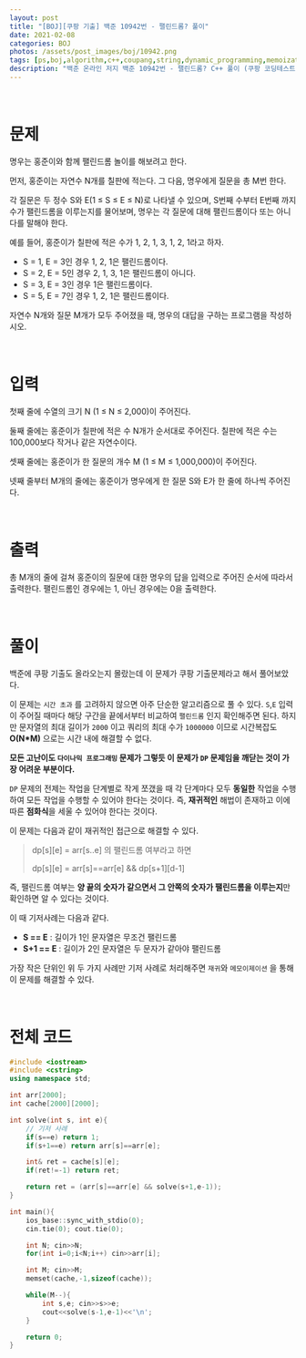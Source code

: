 ```yaml
---
layout: post
title: "[BOJ][쿠팡 기출] 백준 10942번 - 팰린드롬? 풀이"
date: 2021-02-08
categories: BOJ
photos: /assets/post_images/boj/10942.png
tags: [ps,boj,algorithm,c++,coupang,string,dynamic_programming,memoization,recursion]
description: "백준 온라인 저지 백준 10942번 - 팰린드롬? C++ 풀이 (쿠팡 코딩테스트 기출)"
---
```


<br>

# 문제

명우는 홍준이와 함께 팰린드롬 놀이를 해보려고 한다.

먼저, 홍준이는 자연수 N개를 칠판에 적는다. 그 다음, 명우에게 질문을 총 M번 한다.

각 질문은 두 정수 S와 E(1 ≤ S ≤ E ≤ N)로 나타낼 수 있으며, S번째 수부터 E번째 까지 수가 팰린드롬을 이루는지를 물어보며, 명우는 각 질문에 대해 팰린드롬이다 또는 아니다를 말해야 한다.

예를 들어, 홍준이가 칠판에 적은 수가 1, 2, 1, 3, 1, 2, 1라고 하자.

- S = 1, E = 3인 경우 1, 2, 1은 팰린드롬이다.
- S = 2, E = 5인 경우 2, 1, 3, 1은 팰린드롬이 아니다.
- S = 3, E = 3인 경우 1은 팰린드롬이다.
- S = 5, E = 7인 경우 1, 2, 1은 팰린드롬이다.

자연수 N개와 질문 M개가 모두 주어졌을 때, 명우의 대답을 구하는 프로그램을 작성하시오.

<br>

# 입력

첫째 줄에 수열의 크기 N (1 ≤ N ≤ 2,000)이 주어진다.

둘째 줄에는 홍준이가 칠판에 적은 수 N개가 순서대로 주어진다. 칠판에 적은 수는 100,000보다 작거나 같은 자연수이다.

셋째 줄에는 홍준이가 한 질문의 개수 M (1 ≤ M ≤ 1,000,000)이 주어진다.

넷째 줄부터 M개의 줄에는 홍준이가 명우에게 한 질문 S와 E가 한 줄에 하나씩 주어진다.

<br>

# 출력

총 M개의 줄에 걸쳐 홍준이의 질문에 대한 명우의 답을 입력으로 주어진 순서에 따라서 출력한다. 팰린드롬인 경우에는 1, 아닌 경우에는 0을 출력한다.

<br>

# 풀이

백준에 쿠팡 기출도 올라오는지 몰랐는데 이 문제가 쿠팡 기출문제라고 해서 풀어보았다.

이 문제는 `시간 초과` 를 고려하지 않으면 아주 단순한 알고리즘으로 풀 수 있다.
`S`,`E` 입력이 주어질 때마다 해당 구간을 끝에서부터 비교하여 `팰린드롬` 인지 확인해주면 된다. 하지만 문자열의 최대 길이가 `2000` 이고 쿼리의 최대 수가 `1000000` 이므로 시간복잡도 **O(N*M)** 으로는 시간 내에 해결할 수 없다.

**모든 고난이도 `다이나믹 프로그래밍` 문제가 그렇듯 이 문제가 `DP` 문제임을 깨닫는 것이 가장 어려운 부분이다.**

`DP` 문제의 전제는 작업을 단계별로 작게 쪼갰을 때 각 단계마다 모두 **동일한** 작업을 수행하여 모든 작업을 수행할 수 있어야 한다는 것이다. 즉, **재귀적인** 해법이 존재하고 이에 따른 **점화식**을 세울 수 있어야 한다는 것이다.

이 문제는 다음과 같이 재귀적인 접근으로 해결할 수 있다.

> dp[s][e] = arr[s..e] 의 팰린드롬 여부라고 하면
> 
> dp[s][e] = arr[s]==arr[e] && dp[s+1][d-1]

즉, 팰린드롬 여부는 **양 끝의 숫자가 같으면서 그 안쪽의 숫자가 팰린드롬을 이루는지**만 확인하면 알 수 있다는 것이다.

이 때 기저사례는 다음과 같다.

- **S == E** : 길이가 1인 문자열은 무조건 팰린드롬
- **S+1 == E** : 길이가 2인 문자열은 두 문자가 같아야 팰린드롬

가장 작은 단위인 위 두 가지 사례만 기저 사례로 처리해주면 `재귀`와 `메모이제이션` 을 통해 이 문제를 해결할 수 있다.

<br>

# 전체 코드

```c++
#include <iostream>
#include <cstring>
using namespace std;

int arr[2000];
int cache[2000][2000];

int solve(int s, int e){
    // 기저 사례
    if(s==e) return 1;
    if(s+1==e) return arr[s]==arr[e];

    int& ret = cache[s][e];
    if(ret!=-1) return ret;

    return ret = (arr[s]==arr[e] && solve(s+1,e-1));
}

int main(){
    ios_base::sync_with_stdio(0);
    cin.tie(0); cout.tie(0);

    int N; cin>>N;
    for(int i=0;i<N;i++) cin>>arr[i];

    int M; cin>>M;
    memset(cache,-1,sizeof(cache));

    while(M--){
        int s,e; cin>>s>>e;
        cout<<solve(s-1,e-1)<<'\n';
    }

    return 0;
}
```




